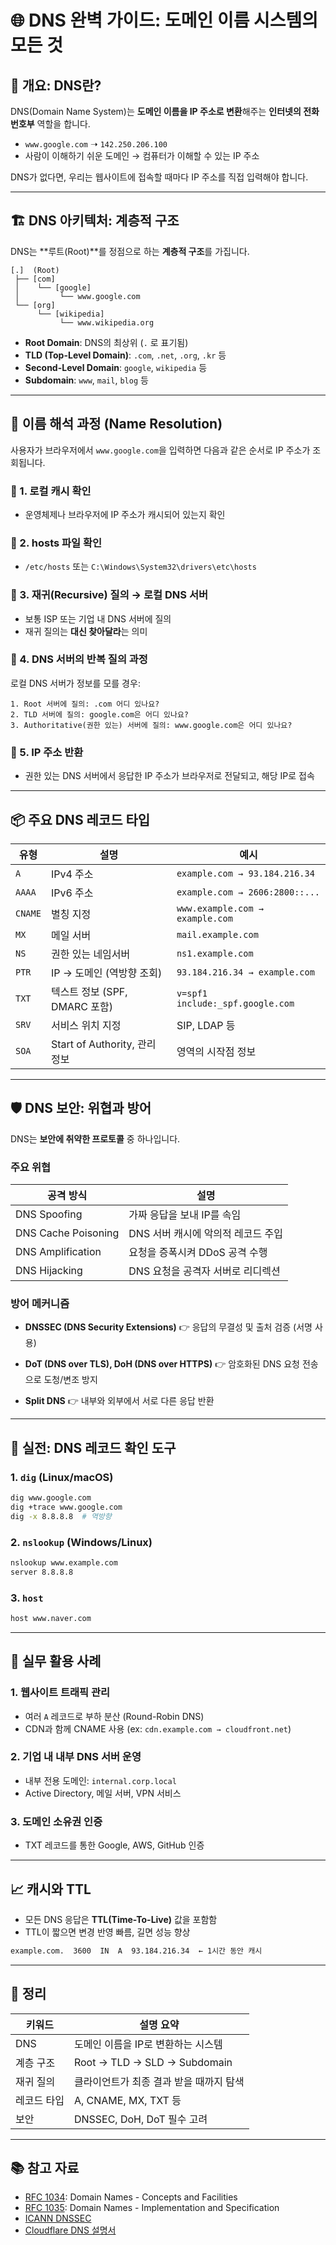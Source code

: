 # 🌐 DNS 완벽 가이드: 도메인 이름 시스템의 모든 것

## 🔎 개요: DNS란?

DNS(Domain Name System)는 **도메인 이름을 IP 주소로 변환**해주는 **인터넷의 전화번호부** 역할을 합니다.

* `www.google.com` ➝ `142.250.206.100`
* 사람이 이해하기 쉬운 도메인 → 컴퓨터가 이해할 수 있는 IP 주소

DNS가 없다면, 우리는 웹사이트에 접속할 때마다 IP 주소를 직접 입력해야 합니다.

---

## 🏗️ DNS 아키텍처: 계층적 구조

DNS는 \*\*루트(Root)\*\*를 정점으로 하는 **계층적 구조**를 가집니다.

```
[.]  (Root)
 ├── [com]
 │    └── [google]
 │         └── www.google.com
 └── [org]
      └── [wikipedia]
           └── www.wikipedia.org
```

* **Root Domain**: DNS의 최상위 (`.` 로 표기됨)
* **TLD (Top-Level Domain)**: `.com`, `.net`, `.org`, `.kr` 등
* **Second-Level Domain**: `google`, `wikipedia` 등
* **Subdomain**: `www`, `mail`, `blog` 등

---

## 🧭 이름 해석 과정 (Name Resolution)

사용자가 브라우저에서 `www.google.com`을 입력하면 다음과 같은 순서로 IP 주소가 조회됩니다.

### 🔄 1. **로컬 캐시 확인**

* 운영체제나 브라우저에 IP 주소가 캐시되어 있는지 확인

### 🔄 2. **hosts 파일 확인**

* `/etc/hosts` 또는 `C:\Windows\System32\drivers\etc\hosts`

### 🔄 3. **재귀(Recursive) 질의 → 로컬 DNS 서버**

* 보통 ISP 또는 기업 내 DNS 서버에 질의
* 재귀 질의는 **대신 찾아달라**는 의미

### 🔄 4. **DNS 서버의 반복 질의 과정**

로컬 DNS 서버가 정보를 모를 경우:

```
1. Root 서버에 질의: .com 어디 있나요?
2. TLD 서버에 질의: google.com은 어디 있나요?
3. Authoritative(권한 있는) 서버에 질의: www.google.com은 어디 있나요?
```

### 🔄 5. **IP 주소 반환**

* 권한 있는 DNS 서버에서 응답한 IP 주소가 브라우저로 전달되고, 해당 IP로 접속

---

## 📦 주요 DNS 레코드 타입

| 유형      | 설명                        | 예시                               |
| ------- | ------------------------- | -------------------------------- |
| `A`     | IPv4 주소                   | `example.com → 93.184.216.34`    |
| `AAAA`  | IPv6 주소                   | `example.com → 2606:2800::...`   |
| `CNAME` | 별칭 지정                     | `www.example.com → example.com`  |
| `MX`    | 메일 서버                     | `mail.example.com`               |
| `NS`    | 권한 있는 네임서버                | `ns1.example.com`                |
| `PTR`   | IP → 도메인 (역방향 조회)         | `93.184.216.34 → example.com`    |
| `TXT`   | 텍스트 정보 (SPF, DMARC 포함)    | `v=spf1 include:_spf.google.com` |
| `SRV`   | 서비스 위치 지정                 | SIP, LDAP 등                      |
| `SOA`   | Start of Authority, 관리 정보 | 영역의 시작점 정보                       |

---

## 🛡️ DNS 보안: 위협과 방어

DNS는 **보안에 취약한 프로토콜** 중 하나입니다.

### 주요 위협

| 공격 방식               | 설명                    |
| ------------------- | --------------------- |
| DNS Spoofing        | 가짜 응답을 보내 IP를 속임      |
| DNS Cache Poisoning | DNS 서버 캐시에 악의적 레코드 주입 |
| DNS Amplification   | 요청을 증폭시켜 DDoS 공격 수행   |
| DNS Hijacking       | DNS 요청을 공격자 서버로 리디렉션  |

### 방어 메커니즘

* **DNSSEC (DNS Security Extensions)**
  👉 응답의 무결성 및 출처 검증 (서명 사용)

* **DoT (DNS over TLS), DoH (DNS over HTTPS)**
  👉 암호화된 DNS 요청 전송으로 도청/변조 방지

* **Split DNS**
  👉 내부와 외부에서 서로 다른 응답 반환

---

## 🧪 실전: DNS 레코드 확인 도구

### 1. `dig` (Linux/macOS)

```bash
dig www.google.com
dig +trace www.google.com
dig -x 8.8.8.8  # 역방향
```

### 2. `nslookup` (Windows/Linux)

```bash
nslookup www.example.com
server 8.8.8.8
```

### 3. `host`

```bash
host www.naver.com
```

---

## 💼 실무 활용 사례

### 1. **웹사이트 트래픽 관리**

* 여러 `A` 레코드로 부하 분산 (Round-Robin DNS)
* CDN과 함께 CNAME 사용 (ex: `cdn.example.com → cloudfront.net`)

### 2. **기업 내 내부 DNS 서버 운영**

* 내부 전용 도메인: `internal.corp.local`
* Active Directory, 메일 서버, VPN 서비스

### 3. **도메인 소유권 인증**

* TXT 레코드를 통한 Google, AWS, GitHub 인증

---

## 📈 캐시와 TTL

* 모든 DNS 응답은 **TTL(Time-To-Live)** 값을 포함함
* TTL이 짧으면 변경 반영 빠름, 길면 성능 향상

```bash
example.com.  3600  IN  A  93.184.216.34  ← 1시간 동안 캐시
```

---

## 🧠 정리

| 키워드    | 설명 요약                        |
| ------ | ---------------------------- |
| DNS    | 도메인 이름을 IP로 변환하는 시스템         |
| 계층 구조  | Root → TLD → SLD → Subdomain |
| 재귀 질의  | 클라이언트가 최종 결과 받을 때까지 탐색       |
| 레코드 타입 | A, CNAME, MX, TXT 등          |
| 보안     | DNSSEC, DoH, DoT 필수 고려       |

---

## 📚 참고 자료

* [RFC 1034](https://datatracker.ietf.org/doc/html/rfc1034): Domain Names - Concepts and Facilities
* [RFC 1035](https://datatracker.ietf.org/doc/html/rfc1035): Domain Names - Implementation and Specification
* [ICANN DNSSEC](https://www.icann.org/dnssec)
* [Cloudflare DNS 설명서](https://www.cloudflare.com/learning/dns/)

